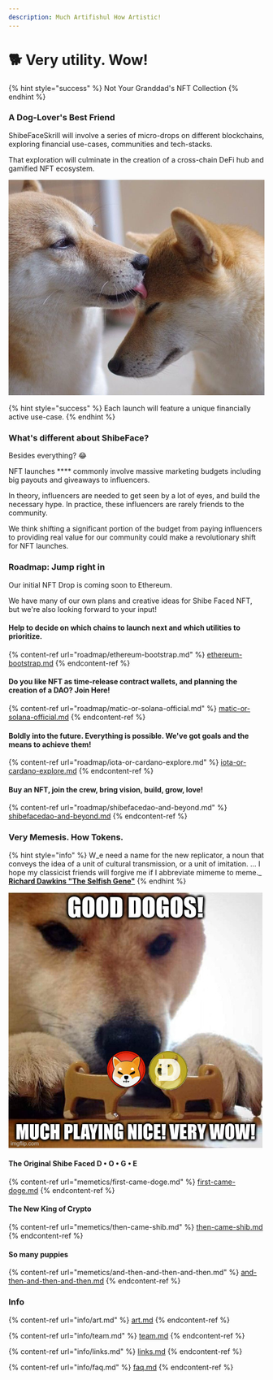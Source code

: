 ```yaml
---
description: Much Artifishul How Artistic!
---
```


# 🐕 Very utility. Wow!

{% hint style="success" %}
Not Your Granddad's NFT Collection
{% endhint %}

### **A Dog-Lover's Best Friend**

ShibeFaceSkrill will involve a series of micro-drops on different blockchains, exploring financial use-cases, communities and tech-stacks.

That exploration will culminate in the creation of a cross-chain DeFi hub and gamified NFT ecosystem.

![](<.gitbook/assets/image (3).png>)

{% hint style="success" %}
Each launch will feature a unique financially active use-case.
{% endhint %}

### What's different about ShibeFace?

Besides everything? :joy:

NFT launches **** commonly involve massive marketing budgets including big payouts and giveaways to influencers.

In theory, influencers are needed to get seen by a lot of eyes, and build the necessary hype. In practice, these influencers are rarely friends to the community.

We think shifting a significant portion of the budget from paying influencers to providing real value for our community could make a revolutionary shift for NFT launches.

### Roadmap: Jump right in

Our initial NFT Drop is coming soon to Ethereum.&#x20;

We have many of our own plans and creative ideas for Shibe Faced NFT, but we're also looking forward to your input!&#x20;

#### Help to decide on which chains to launch next and which utilities to prioritize.

{% content-ref url="roadmap/ethereum-bootstrap.md" %}
[ethereum-bootstrap.md](roadmap/ethereum-bootstrap.md)
{% endcontent-ref %}

#### Do you like NFT as time-release contract wallets, and planning the creation of a DAO? Join Here!

{% content-ref url="roadmap/matic-or-solana-official.md" %}
[matic-or-solana-official.md](roadmap/matic-or-solana-official.md)
{% endcontent-ref %}

#### Boldly into the future. Everything is possible. We've got goals and the means to achieve them!

{% content-ref url="roadmap/iota-or-cardano-explore.md" %}
[iota-or-cardano-explore.md](roadmap/iota-or-cardano-explore.md)
{% endcontent-ref %}

#### Buy an NFT, join the crew, bring vision, build, grow, love!

{% content-ref url="roadmap/shibefacedao-and-beyond.md" %}
[shibefacedao-and-beyond.md](roadmap/shibefacedao-and-beyond.md)
{% endcontent-ref %}

### Very Memesis. How Tokens.

{% hint style="info" %}
W_e need a name for the new replicator, a noun that conveys the idea of a unit of cultural transmission, or a unit of imitation. ... I hope my classicist friends will forgive me if I abbreviate mimeme to meme._ [**Richard Dawkins "The Selfish Gene"**](https://en.wikipedia.org/wiki/The\_Selfish\_Gene)
{% endhint %}

![Such memetics](<.gitbook/assets/image (8).png>)

#### The Original Shibe Faced D • O • G • E&#x20;

{% content-ref url="memetics/first-came-doge.md" %}
[first-came-doge.md](memetics/first-came-doge.md)
{% endcontent-ref %}

#### The New King of Crypto

{% content-ref url="memetics/then-came-shib.md" %}
[then-came-shib.md](memetics/then-came-shib.md)
{% endcontent-ref %}

#### So many puppies

{% content-ref url="memetics/and-then-and-then-and-then.md" %}
[and-then-and-then-and-then.md](memetics/and-then-and-then-and-then.md)
{% endcontent-ref %}

### Info

{% content-ref url="info/art.md" %}
[art.md](info/art.md)
{% endcontent-ref %}

{% content-ref url="info/team.md" %}
[team.md](info/team.md)
{% endcontent-ref %}

{% content-ref url="info/links.md" %}
[links.md](info/links.md)
{% endcontent-ref %}

{% content-ref url="info/faq.md" %}
[faq.md](info/faq.md)
{% endcontent-ref %}

####
